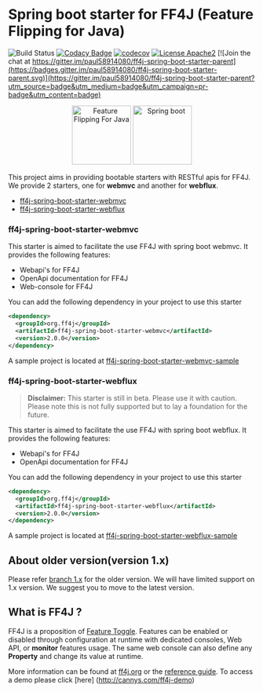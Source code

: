 # Spring boot starter for FF4J (Feature Flipping for Java)
![Build Status](https://github.com/ff4j/ff4j-spring-boot-starter-parent/actions/workflows/build_workflow.yml/badge.svg?branch=main)
[![Codacy Badge](https://app.codacy.com/project/badge/Grade/e6fc893a940e44f18ade46d2d13036bf)](https://app.codacy.com/gh/ff4j/ff4j-spring-boot-starter-parent/dashboard?utm_source=gh&utm_medium=referral&utm_content=&utm_campaign=Badge_grade)
[![codecov](https://codecov.io/gh/ff4j/ff4j-spring-boot-starter-parent/branch/main/graph/badge.svg?token=P37n0ZwhlR)](https://codecov.io/gh/ff4j/ff4j-spring-boot-starter-parent)
[![License Apache2](http://img.shields.io/badge/license-APACHE2-blue.svg)](https://www.apache.org/licenses/LICENSE-2.0.html)
[![Join the chat at https://gitter.im/paul58914080/ff4j-spring-boot-starter-parent](https://badges.gitter.im/paul58914080/ff4j-spring-boot-starter-parent.svg)](https://gitter.im/paul58914080/ff4j-spring-boot-starter-parent?utm_source=badge&utm_medium=badge&utm_campaign=pr-badge&utm_content=badge)

<p align="center">
<img src="https://github.com/ff4j/ff4j-spring-boot-starter-parent/blob/main/images/ff4j.png?raw=true" alt="Feature Flipping For Java" height="120px" />
<img src="https://github.com/ff4j/ff4j-spring-boot-starter-parent/blob/main/images/spring-boot.png?raw=true" alt="Spring boot" height="120px" />
</p>


This project aims in providing bootable starters with  RESTful apis for FF4J. We provide 2 starters, one for **webmvc** and another for **webflux**.
- [ff4j-spring-boot-starter-webmvc](#ff4j-spring-boot-starter-webmvc)
- [ff4j-spring-boot-starter-webflux](#ff4j-spring-boot-starter-webflux)

### ff4j-spring-boot-starter-webmvc

This starter is aimed to facilitate the use FF4J with spring boot webmvc. It provides the following features:
- Webapi's for FF4J
- OpenApi documentation for FF4J
- Web-console for FF4J

You can add the following dependency in your project to use this starter

```xml
<dependency>
  <groupId>org.ff4j</groupId>
  <artifactId>ff4j-spring-boot-starter-webmvc</artifactId>
  <version>2.0.0</version>
</dependency>
```

A sample project is located at [ff4j-spring-boot-starter-webmvc-sample](https://github.com/ff4j/ff4j-samples/tree/master/ff4j-spring-boot-samples/ff4j-spring-boot-starter-webmvc-sample)

### ff4j-spring-boot-starter-webflux

> **Disclaimer:** This starter is still in beta. Please use it with caution. Please note this is not fully supported but to lay a foundation for the future. 

This starter is aimed to facilitate the use FF4J with spring boot webflux.  It provides the following features:
- Webapi's for FF4J
- OpenApi documentation for FF4J

You can add the following dependency in your project to use this starter

```xml
<dependency>
  <groupId>org.ff4j</groupId>
  <artifactId>ff4j-spring-boot-starter-webflux</artifactId>
  <version>2.0.0</version>
</dependency>
```

A sample project is located at [ff4j-spring-boot-starter-webflux-sample](https://github.com/ff4j/ff4j-samples/tree/master/ff4j-spring-boot-samples/ff4j-spring-boot-starter-webflux-sample)

## About older version(version 1.x)

Please refer [branch 1.x](https://github.com/ff4j/ff4j-spring-boot-starter-parent/tree/1.x) for the older version. We will have limited support on 1.x version. We suggest you to move to the latest version.

## What is FF4J ?

FF4J is a proposition of [Feature Toggle](http://martinfowler.com/bliki/FeatureToggle.html). 
Features can be enabled or disabled through configuration at runtime with dedicated consoles, Web API, or __monitor__ features usage. The same web console can also define any __Property__ and change its value at runtime.

More information can be found at [ff4j.org](http://ff4j.org) or the [reference guide](https://github.com/clun/ff4j-extra/raw/master/ff4j-reference-guide-1.3.pdf). To access a demo please click [here] (http://cannys.com/ff4j-demo)
